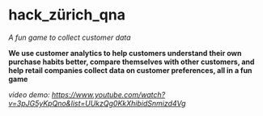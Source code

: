 hack_zürich_qna
===============

*A fun game to collect customer data*

**We use customer analytics to help customers understand their own purchase habits better, compare themselves with other customers, and help retail companies collect data on customer preferences, all in a fun game**

*video demo: https://www.youtube.com/watch?v=3pJG5yKpQno&list=UUkzQg0KkXhibidSnmizd4Vg*
